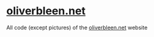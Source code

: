 # [oliverbleen.net](https://www.oliverbleen.net)
All code (except pictures) of the [oliverbleen.net](https://www.oliverbleen.net) website
